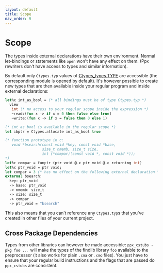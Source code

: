 ```yaml
---
layout: default
title: Scope
nav_order: 9
---
```


# Scope

The types inside external declarations have their own environment.
Normal let-bindings or statements like `open` won't have any effect on
them. (Ppx rewriters don't have access to types and similar
information).

By default only `Ctypes.typ` values of
[Ctypes_types.TYPE](http://ocamllabs.io/ocaml-ctypes/Ctypes_types.TYPE.html)
are accessible (the corresponding module is opened by default). It's
however possible to create new types that are then available inside
your regular program and inside external declarations:

```ocaml
let%c int_as_bool = (* all bindings must be of type Ctypes.typ *)
  view
   int (* no access to your regular scope inside the expression *)
   ~read:(fun x -> if x = 0 then false else true)
   ~write:(fun x -> if x = false then 0 else 1)

(* int_as_bool is available in the regular scope *)
let ibptr = Ctypes.allocate int_as_bool true

(* function prototype in c:
   void *bsearch(const void *key, const void *base,
                 size_t nmemb, size_t size,
                 int (*compar)(const void *, const void *));
*)
let%c compar = funptr (ptr void @-> ptr void @-> returning int)
let%c ptr_void = ptr void;
let compar = 3 (* has no effect on the following external declaration *)
external bsearch:
  key: ptr_void
  -> base: ptr_void
  -> nmemb: size_t
  -> size: size_t
  -> compar
  -> ptr_void = "bsearch"
```

This also means that you can't reference any `Ctypes.typ`s that you've
created in other files of your current project.

## Cross Package Dependencies

Types from other libraries can however be made accessible: `ppx_cstubs
-pkg foo ...` will make the types of the findlib library `foo`
available to the preprocessor (it also works for plain `.cma` or
`.cmo` files). You just have to ensure that your regular build
instructions and the flags that are passed do `ppx_cstubs` are
consistent.
